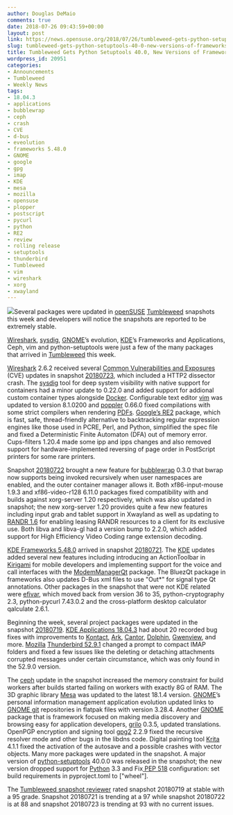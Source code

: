 ```yaml
---
author: Douglas DeMaio
comments: true
date: 2018-07-26 09:43:59+00:00
layout: post
link: https://news.opensuse.org/2018/07/26/tumbleweed-gets-python-setuptools-40-0-new-versions-of-frameworks-applications/
slug: tumbleweed-gets-python-setuptools-40-0-new-versions-of-frameworks-applications
title: Tumbleweed Gets Python Setuptools 40.0, New Versions of Frameworks, Applications
wordpress_id: 20951
categories:
- Announcements
- Tumbleweed
- Weekly News
tags:
- 18.04.3
- applications
- bubblewrap
- ceph
- crash
- CVE
- d-bus
- eveolution
- frameworks 5.48.0
- GNOME
- google
- gpg
- imap
- KDE
- mesa
- mozilla
- opensuse
- plopper
- postscript
- pycurl
- python
- RE2
- review
- rolling release
- setuptools
- thunderbird
- Tumbleweed
- vim
- wireshark
- xorg
- xwayland
---
```


[![](https://www.opensuse.org/build/images/opensuse-laptop.gif)](https://www.opensuse.org/build/images/opensuse-laptop.gif)Several packages were updated in [openSUSE](https://www.opensuse.org/) [Tumbleweed](https://en.opensuse.org/Portal:Tumbleweed) snapshots this week and developers will notice the snapshots are reported to be extremely stable.

[Wireshark](https://www.wireshark.org/), [sysdig](https://sysdig.com/), [GNOME](https://www.gnome.org/)’s evolution, [KDE](https://www.kde.org/)’s Frameworks and Applications, Ceph, vim and python-setuptools were just a few of the many packages that arrived in [Tumbleweed](https://en.opensuse.org/Portal:Tumbleweed) this week.

[Wireshark](https://www.wireshark.org/) 2.6.2 received several [Common Vulnerabilities and Exposures](https://en.wikipedia.org/wiki/Common_Vulnerabilities_and_Exposures) (CVE) updates in snapshot [20180723](https://lists.opensuse.org/opensuse-factory/2018-07/msg00183.html), which included a HTTP2 dissector crash. The [sysdig](https://sysdig.com/) tool for deep system visibility with native support for containers had a minor update to 0.22.0 and added support for addional custom container types alongside [Docker](https://www.docker.com/). Configurable text editor [vim](https://www.vim.org/) was updated to version 8.1.0200 and [poppler](https://poppler.freedesktop.org/) 0.66.0 fixed compilations with some strict compilers when rendering [PDFs](https://en.wikipedia.org/wiki/PDF). [Google’s RE2](https://github.com/google/re2) package, which is fast, safe, thread-friendly alternative to backtracking regular expression engines like those used in PCRE, Perl, and Python, simplified the spec file and fixed a Deterministic Finite Automaton (DFA) out of memory error. Cups-filters 1.20.4 made some ipp and ipps changes and also removed support for hardware-implemented reversing of page order in PostScript printers for some rare printers.<!-- more -->

Snapshot [20180722](https://lists.opensuse.org/opensuse-factory/2018-07/msg00168.html) brought a new feature for [bubblewrap](https://github.com/projectatomic/bubblewrap/releases) 0.3.0 that bwrap now supports being invoked recursively when user namespaces are enabled, and the outer container manager allows it. Both xf86-input-mouse 1.9.3 and xf86-video-r128 6.11.0 packages fixed compatibility with and builds against xorg-server 1.20 respectively, which was also updated in snapshot; the new xorg-server 1.20 provides quite a few new features including input grab and tablet support in Xwayland as well as updating to [RANDR 1.6](https://en.wikipedia.org/wiki/RandR) for enabling leasing RANDR resources to a client for its exclusive use. Both libva and libva-gl had a version bump to 2.2.0, which added support for High Efficiency Video Coding range extension decoding.

[KDE Frameworks 5.48.0](https://www.kde.org/announcements/kde-frameworks-5.48.0.php) arrived in snapshot [20180721](https://lists.opensuse.org/opensuse-factory/2018-07/msg00162.html). The [KDE](https://www.kde.org/) updates added several new features including introducing an ActionToolbar in [Kirigami](https://www.kde.org/products/kirigami/) for mobile developers and implementing support for the voice and call interfaces with the [ModemManagerQt](https://api.kde.org/frameworks/modemmanager-qt/html/index.html) package. The BluezQt package in frameworks also updates D-Bus xml files to use "Out*" for signal type Qt annotations. Other packages in the snapshot that were not KDE related were [efivar](https://github.com/rhboot/efivar), which moved back from version 36 to 35, python-cryptography 2.3, python-pycurl 7.43.0.2 and the cross-platform desktop calculator qalculate 2.6.1.

Beginning the week, several project packages were updated in the snapshot [20180719](https://lists.opensuse.org/opensuse-factory/2018-07/msg00147.html). [KDE Applications 18.04.3](https://www.kde.org/announcements/announce-applications-18.04.3.php) had about 20 recorded bug fixes with improvements to [Kontact](https://userbase.kde.org/Kontact), [Ark](https://www.kde.org/applications/utilities/ark/), [Cantor](https://edu.kde.org/cantor/), [Dolphin](https://www.kde.org/applications/system/dolphin/), [Gwenview](https://userbase.kde.org/Gwenview), and more. [Mozilla](https://www.mozilla.org/en-US/) [Thunderbird 52.9.1](https://www.thunderbird.net/en-US/thunderbird/52.9.1/releasenotes/) changed a prompt to compact IMAP folders and fixed a few issues like the deleting or detaching attachments corrupted messages under certain circumstance, which was only found in the 52.9.0 version.

The [ceph](https://ceph.com/) update in the snapshot increased the memory constraint for build workers after builds started failing on workers with exactly 8G of RAM. The 3D graphic library [Mesa](https://www.mesa3d.org/) was updated to the latest 18.1.4 version. [GNOME](https://www.gnome.org/)’s personal information management application evolution updated links to [GNOME git](https://git.gnome.org/) repositories in flatpak files with version 3.28.4. Another [GNOME](https://www.gnome.org/) package that is framework focused on making media discovery and browsing easy for application developers, [grilo](https://wiki.gnome.org/Projects/Grilo) 0.3.5, updated translations. OpenPGP encryption and signing tool [gpg2](https://linux.die.net/man/1/gpg2) 2.2.9 fixed the recursive resolver mode and other bugs in the libdns code. Digital painting tool [Krita](https://krita.org/en/) 4.1.1 fixed the activation of the autosave and a possible crashes with vector objects. Many more packages were updated in the snapshot. A major version of [python-setuptools](https://setuptools.readthedocs.io) 40.0.0 was released in the snapshot; the new version dropped support for [Python](https://www.python.org/) 3.3 and Fix[ PEP 518](https://www.python.org/dev/peps/pep-0518/) configuration: set build requirements in pyproject.toml to ["wheel"].

The [Tumbleweed snapshot reviewer](//review.tumbleweed.boombatower.com/) rated snapshot 20180719 at stable with a 95 grade. Snapshot 20180721 is trending at a 97 while snapshot 20180722 is at 88 and snapshot 20180723 is trending at 93 with no current issues.
